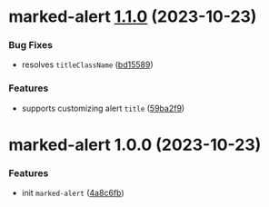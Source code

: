 # marked-alert [1.1.0](https://github.com/bent10/marked-extensions/compare/marked-alert@1.0.0...marked-alert@1.1.0) (2023-10-23)


### Bug Fixes

* resolves `titleClassName` ([bd15589](https://github.com/bent10/marked-extensions/commit/bd15589e6b134a7181db09ce41185c4297d11528))


### Features

* supports customizing alert `title` ([59ba2f9](https://github.com/bent10/marked-extensions/commit/59ba2f978a86504c2f5828266ea64a39b4936085))

# marked-alert 1.0.0 (2023-10-23)


### Features

* init `marked-alert` ([4a8c6fb](https://github.com/bent10/marked-extensions/commit/4a8c6fb4454360237546e240b6670c5bf54965ba))
